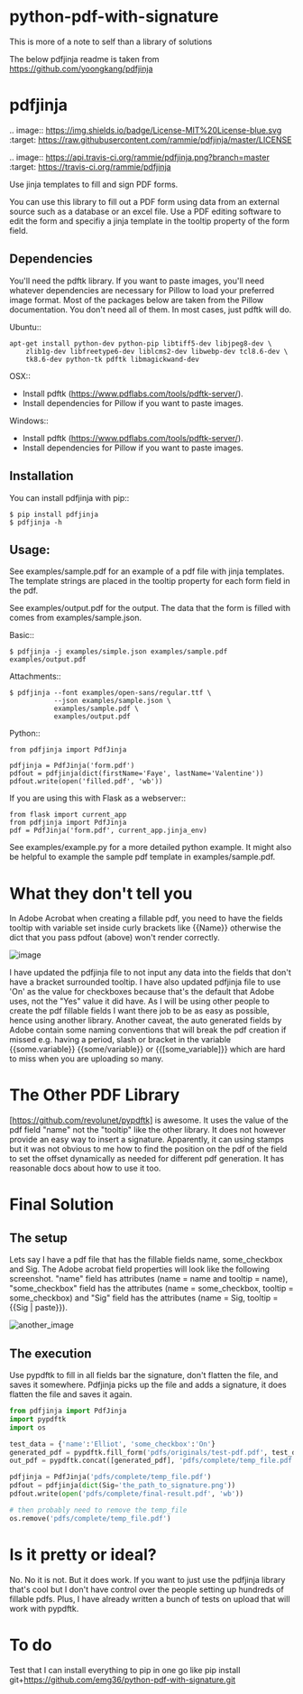 # python-pdf-with-signature
This is more of a note to self than a library of solutions

The below pdfjinja readme is taken from https://github.com/yoongkang/pdfjinja

pdfjinja
========

.. image:: https://img.shields.io/badge/License-MIT%20License-blue.svg
  :target: https://raw.githubusercontent.com/rammie/pdfjinja/master/LICENSE

.. image:: https://api.travis-ci.org/rammie/pdfjinja.png?branch=master
  :target: https://travis-ci.org/rammie/pdfjinja


Use jinja templates to fill and sign PDF forms.

You can use this library to fill out a PDF form using data from an external
source such as a database or an excel file. Use a PDF editing software to edit
the form and specifiy a jinja template in the tooltip property of the form
field.


Dependencies
------------

You'll need the pdftk library. If you want to paste images, you'll need whatever
dependencies are necessary for Pillow to load your preferred image format.
Most of the packages below are taken from the Pillow documentation. You don't
need all of them. In most cases, just pdftk will do.


Ubuntu::

    apt-get install python-dev python-pip libtiff5-dev libjpeg8-dev \
        zlib1g-dev libfreetype6-dev liblcms2-dev libwebp-dev tcl8.6-dev \
        tk8.6-dev python-tk pdftk libmagickwand-dev


OSX::

  * Install pdftk (https://www.pdflabs.com/tools/pdftk-server/).
  * Install dependencies for Pillow if you want to paste images.


Windows::

  * Install pdftk (https://www.pdflabs.com/tools/pdftk-server/).
  * Install dependencies for Pillow if you want to paste images.


Installation
------------

You can install pdfjinja with pip::

    $ pip install pdfjinja
    $ pdfjinja -h


Usage:
------

See examples/sample.pdf for an example of a pdf file with jinja templates.
The template strings are placed in the tooltip property for each form field
in the pdf.

See examples/output.pdf for the output. The data that the form is filled with
comes from examples/sample.json.


Basic::


    $ pdfjinja -j examples/simple.json examples/sample.pdf examples/output.pdf

Attachments::

    $ pdfjinja --font examples/open-sans/regular.ttf \
               --json examples/sample.json \
               examples/sample.pdf \
               examples/output.pdf


Python::

    from pdfjinja import PdfJinja

    pdfjinja = PdfJinja('form.pdf')
    pdfout = pdfjinja(dict(firstName='Faye', lastName='Valentine'))
    pdfout.write(open('filled.pdf', 'wb'))


If you are using this with Flask as a webserver::

    from flask import current_app
    from pdfjinja import PdfJinja
    pdf = PdfJinja('form.pdf', current_app.jinja_env)


See examples/example.py for a more detailed python example. It might also be
helpful to example the sample pdf template in examples/sample.pdf.


What they don't tell you
========================

In Adobe Acrobat when creating a fillable pdf, you need to have the fields tooltip with variable set inside curly brackets like {{Name}} otherwise the dict that you pass pdfout (above) won't render correctly. 

![image](https://github.com/emg36/python-pdf-with-signature/blob/master/Screen%20Shot%202019-02-21%20at%2012.10.04%20PM.png)

I have updated the pdfjinja file to not input any data into the fields that don't have a bracket surrounded tooltip. 
I have also updated pdfjinja file to use 'On' as the value for checkboxes because that's the default that Adobe uses, not the "Yes" value it did have. As I will be using other people to create the pdf fillable fields I want there job to be as easy as possible, hence using another library. Another caveat, the auto generated fields by Adobe contain some naming conventions that will break the pdf creation if missed e.g. having a period, slash or bracket in the variable {{some.variable}} {{some/variable}} or {{[some_variable]}} which are hard to miss when you are uploading so many. 


The Other PDF Library
=====================

[https://github.com/revolunet/pypdftk] is awesome. It uses the value of the pdf field "name" not the "tooltip" like the other library. It does not however provide an easy way to insert a signature. Apparently, it can using stamps but it was not obvious to me how to find the position on the pdf of the field to set the offset dynamically as needed for different pdf generation. It has reasonable docs about how to use it too.


Final Solution
==============

The setup
---------
Lets say I have a pdf file that has the fillable fields name, some_checkbox and Sig. The Adobe acrobat field properties will look like the following screenshot. "name" field has attributes (name = name and tooltip = name), "some_checkbox" field has the attributes (name = some_checkbox, tooltip = some_checkbox) and "Sig" field has the attributes (name = Sig, tooltip = {{Sig | paste}}).

![another_image](https://github.com/emg36/python-pdf-with-signature/blob/master/Screen%20Shot%202019-02-21%20at%2012.43.23%20PM.png)

The execution
-------------
Use pypdftk to fill in all fields bar the signature, don't flatten the file, and saves it somewhere. Pdfjinja picks up the file and adds a signature, it does flatten the file and saves it again.

```python
from pdfjinja import PdfJinja
import pypdftk
import os

test_data = {'name':'Elliot', 'some_checkbox':'On'}
generated_pdf = pypdftk.fill_form('pdfs/originals/test-pdf.pdf', test_data, flatten=False)
out_pdf = pypdftk.concat([generated_pdf], 'pdfs/complete/temp_file.pdf')

pdfjinja = PdfJinja('pdfs/complete/temp_file.pdf')
pdfout = pdfjinja(dict(Sig='the_path_to_signature.png'))
pdfout.write(open('pdfs/complete/final-result.pdf', 'wb'))

# then probably need to remove the temp_file
os.remove('pdfs/complete/temp_file.pdf')
```


Is it pretty or ideal?
======================

No. No it is not. But it does work. If you want to just use the pdfjinja library that's cool but I don't have control over the people setting up hundreds of fillable pdfs. Plus, I have already written a bunch of tests on upload that will work with pypdftk.


To do
=====

Test that I can install everything to pip in one go like pip install git+https://github.com/emg36/python-pdf-with-signature.git
